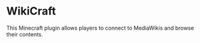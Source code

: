 # WikiCraft

This Minecraft plugin allows players to connect to MediaWikis and browse their contents.
